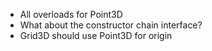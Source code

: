 
* All overloads for Point3D
* What about the constructor chain interface?
* Grid3D should use Point3D for origin
